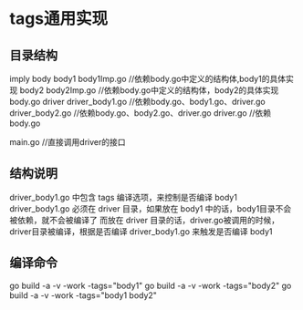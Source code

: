 # tags通用实现

## 目录结构

imply
    body
        body1
            body1Imp.go //依赖body.go中定义的结构体,body1的具体实现
        body2
            body2Imp.go //依赖body.go中定义的结构体，body2的具体实现
        body.go
    driver
        driver_body1.go //依赖body.go、body1.go、driver.go
        driver_body2.go //依赖body.go、body2.go、driver.go
        driver.go       //依赖body.go

main.go //直接调用driver的接口

## 结构说明

driver_body1.go 中包含 tags 编译选项，来控制是否编译 body1
driver_body1.go 必须在 driver 目录，如果放在 body1 中的话，body1目录不会被依赖，就不会被编译了
而放在 driver 目录的话，driver.go被调用的时候，driver目录被编译，根据是否编译 driver_body1.go 来触发是否编译 body1

## 编译命令

go build -a -v -work -tags="body1"
go build -a -v -work -tags="body2"
go build -a -v -work -tags="body1 body2"
